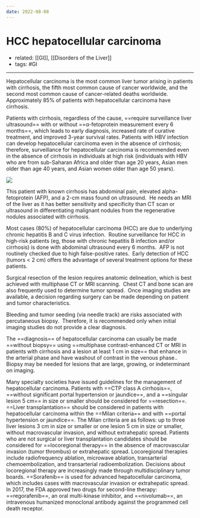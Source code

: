 ```yaml
---
date: 2022-08-08
---
```


# HCC hepatocellular carcinoma

- related: [[GI]], [[Disorders of the Liver]]
- tags: #GI
---

Hepatocellular carcinoma is the most common liver tumor arising in patients with cirrhosis, the fifth most common cause of cancer worldwide, and the second most common cause of cancer-related deaths worldwide. Approximately 85% of patients with hepatocellular carcinoma have cirrhosis.

Patients with cirrhosis, regardless of the cause, ==require surveillance liver ultrasound== with or without ==α-fetoprotein measurement every 6 months==, which leads to early diagnosis, increased rate of curative treatment, and improved 3-year survival rates. Patients with HBV infection can develop hepatocellular carcinoma even in the absence of cirrhosis; therefore, surveillance for hepatocellular carcinoma is recommended even in the absence of cirrhosis in individuals at high risk (individuals with HBV who are from sub-Saharan Africa and older than age 20 years, Asian men older than age 40 years, and Asian women older than age 50 years).

<!-- hepatocellular carcinoma diagnosis b:1474762289269-->

![](https://photos.thisispiggy.com/file/wikiFiles/20220808204417.png)

This patient with known cirrhosis has abdominal pain, elevated alpha-fetoprotein (AFP), and a 2-cm mass found on ultrasound.  He needs an MRI of the liver as it has better sensitivity and specificity than CT scan or ultrasound in differentiating malignant nodules from the regenerative nodules associated with cirrhosis.

Most cases (80%) of hepatocellular carcinoma (HCC) are due to underlying chronic hepatitis B and C virus infection.  Routine surveillance for HCC in high-risk patients (eg, those with chronic hepatitis B infection and/or cirrhosis) is done with abdominal ultrasound every 6 months.  AFP is not routinely checked due to high false-positive rates.  Early detection of HCC (tumors < 2 cm) offers the advantage of several treatment options for these patients.

Surgical resection of the lesion requires anatomic delineation, which is best achieved with multiphase CT or MRI scanning.  Chest CT and bone scan are also frequently used to determine tumor spread.  Once imaging studies are available, a decision regarding surgery can be made depending on patient and tumor characteristics.

Bleeding and tumor seeding (via needle track) are risks associated with percutaneous biopsy.  Therefore, it is recommended only when initial imaging studies do not provide a clear diagnosis.

The ==diagnosis== of hepatocellular carcinoma can usually be made ==without biopsy== using ==multiphase contrast-enhanced CT or MRI in patients with cirrhosis and a lesion at least 1 cm in size== that enhance in the arterial phase and have washout of contrast in the venous phase.. Biopsy may be needed for lesions that are large, growing, or indeterminant on imaging.

<!-- hepatocellular carcinoma management b:11659509640-->

Many specialty societies have issued guidelines for the management of hepatocellular carcinoma. Patients with ==CTP class A cirrhosis==, ==without significant portal hypertension or jaundice==, and a ==singular lesion 5 cm== in size or smaller should be considered for ==resection==. ==Liver transplantation== should be considered in patients with hepatocellular carcinoma within the ==Milan criteria== and with ==portal hypertension or jaundice==. The Milan criteria are as follows: up to three liver lesions 3 cm in size or smaller or one lesion 5 cm in size or smaller, without macrovascular invasion, and without extrahepatic spread. Patients who are not surgical or liver transplantation candidates should be considered for ==locoregional therapy== in the absence of macrovascular invasion (tumor thrombus) or extrahepatic spread. Locoregional therapies include radiofrequency ablation, microwave ablation, transarterial chemoembolization, and transarterial radioembolization. Decisions about locoregional therapy are increasingly made through multidisciplinary tumor boards. ==Sorafenib== is used for advanced hepatocellular carcinoma, which includes cases with macrovascular invasion or extrahepatic spread. In 2017, the FDA approved two drugs for second-line therapy: ==regorafenib==, an oral multi-kinase inhibitor, and ==nivolumab==, an intravenous humanized monoclonal antibody against the programmed cell death receptor.
